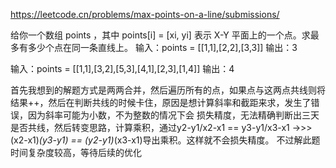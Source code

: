 https://leetcode.cn/problems/max-points-on-a-line/submissions/

给你一个数组 points ，其中 points[i] = [xi, yi] 表示 X-Y 平面上的一个点。求最多有多少个点在同一条直线上。
输入：points = [[1,1],[2,2],[3,3]]
输出：3

输入：points = [[1,1],[3,2],[5,3],[4,1],[2,3],[1,4]]
输出：4

首先我想到的解题方式是两两合并，然后遍历所有的点，如果点与这两点共线则将结果++，然后在判断共线的时候卡住，原因是想计算斜率和截距来求，发生了错误，因为斜率可能为小数，不为整数的情况下会
损失精度，无法精确判断出三天是否共线，然后转变思路，计算乘积，通过y2-y1/x2-x1 == y3-y1/x3-x1 ->>> (x2-x1)*(y3-y1) == (y2-y1)*(x3-x1)导出乘积。这样就不会损失精度。
不过解此题时间复杂度较高，等待后续的优化
